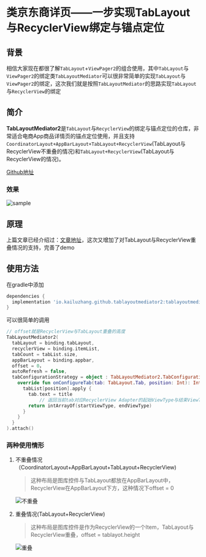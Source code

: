 # 类京东商详页——一步实现TabLayout与RecyclerView绑定与锚点定位

## 背景

相信大家现在都很了解``TabLayout``+``ViewPager2``的组合使用，其中``TabLayout``与``ViewPager2``的绑定类``TabLayoutMediator``可以很非常简单的实现``TabLayout``与``ViewPager2``的绑定，这次我们就是按照``TabLayoutMediator``的思路实现``TabLayout``与``RecyclerView``的绑定

## 简介

**TabLayoutMediator2**是``TabLayout``与``RecyclerView``的绑定与锚点定位的仓库，非常适合电商App商品详情页的锚点定位使用，并且支持``CoordinatorLayout+AppBarLayout+TabLayout+RecyclerView``(TabLayout与RecyclerView不重叠的情况)和``TabLayout+RecyclerView``(TabLayout与RecyclerView的情况)。

[Github地址](https://github.com/KailuZhang/TabLayoutMediator2)

### 效果

![sample](https://i.loli.net/2021/02/02/3SCvTVk67gMDhoX.gif)

## 原理

上篇文章已经介绍过：[文章地址](https://juejin.cn/post/6878160381966024718)，这次又增加了对TabLayout与RecyclerView重叠情况的支持，完善了demo

## 使用方法

在gradle中添加

```groovy
dependencies {
  implementation 'io.kailuzhang.github.tablayoutmediator2:tablayoutmediator2:0.1.0'
}
```

可以很简单的调用

```kotlin
// offset就是RecyclerView与TabLayout重叠的高度
TabLayoutMediator2(
  tabLayout = binding.tabLayout,
  recyclerView = binding.itemList,
  tabCount = tabList.size,
  appBarLayout = binding.appbar,
  offset = 0，
  autoRefresh = false,
  tabConfigurationStrategy = object : TabLayoutMediator2.TabConfigurationStrategy {
    override fun onConfigureTab(tab: TabLayout.Tab, position: Int): IntArray {
      tabList[position].apply {
        tab.text = title
    		// 返回当前tab对应RecyclerView Adapter的起始ViewType与结束ViewType
        return intArrayOf(startViewType, endViewType)
      }
    }
  }
).attach()
```

### 两种使用情形

1. 不重叠情况（CoordinatorLayout+AppBarLayout+TabLayout+RecyclerView)

   > 这种布局是图库控件与TabLayout都放在AppBarLayout中，RecyclerView在AppBarLayout下方，这种情况下offset = 0

   ![不重叠](https://i.loli.net/2021/02/01/T961rOVE3ziDkoj.gif)

2. 重叠情况(TabLayout+RecyclerView)

   > 这种布局是图库控件是作为RecyclerView的一个Item，TabLayout与RecyclerView重叠，offset = tablayot.height

   ![重叠](https://i.loli.net/2021/02/01/jiOVyG7xmhARvug.gif)
